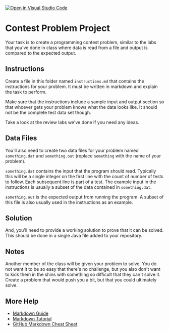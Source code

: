 [![Open in Visual Studio Code](https://classroom.github.com/assets/open-in-vscode-f059dc9a6f8d3a56e377f745f24479a46679e63a5d9fe6f495e02850cd0d8118.svg)](https://classroom.github.com/online_ide?assignment_repo_id=5441574&assignment_repo_type=AssignmentRepo)
# Contest Problem Project

Your task is to create a programming contest problem, similar to the labs that you've done in class where data is read from a file and output is compared to the expected output.

## Instructions

Create a file in this folder named `instructions.md` that contains the instructions for your problem. It must be written in markdown and explain the task to perform.

Make sure that the instructions include a sample input and output section so that whoever gets your problem knows what the data looks like. It should not be the complete test data set though.

Take a look at the review labs we've done if you need any ideas.

## Data Files

You'll also need to create two data files for your problem named `something.dat` and `something.out` (replace `something` with the name of your problem).

`something.dat` contains the input that the program should read. Typically this will be a single integer on the first line with the count of number of tests to follow. Each subsequent line is part of a test. The example input in the instructions is usually a subset of the data contained in `something.dat`.

`something.out` is the expected output from running the program. A subset of this file is also usually used in the instructions as an example. 

## Solution

And, you'll need to provide a working solution to prove that it can be solved. This should be done in a single Java file added to your repository. 

## Notes

Another member of the class will be given your problem to solve. You do not want it to be so easy that there's no challenge, but you also don't want to kick them in the shins with something so difficult that they can't solve it. Create a problem that would push you a bit, but that you could ultimately solve. 

## More Help

- [Markdown Guide](https://www.markdownguide.org/basic-syntax/)
- [Markdown Tutorial](https://www.markdowntutorial.com)
- [GitHub Markdown Cheat Sheet](https://guides.github.com/pdfs/markdown-cheatsheet-online.pdf)
